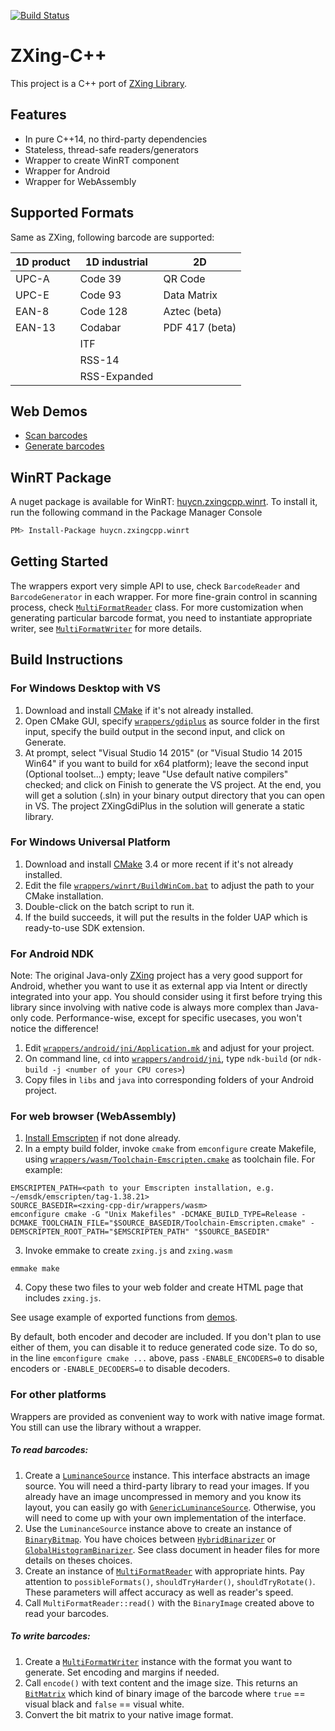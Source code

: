 [![Build Status](https://travis-ci.org/nu-book/zxing-cpp.svg?branch=master)](https://travis-ci.org/nu-book/zxing-cpp)

# ZXing-C++

This project is a C++ port of [ZXing Library](https://github.com/zxing/zxing).

## Features

* In pure C++14, no third-party dependencies
* Stateless, thread-safe readers/generators
* Wrapper to create WinRT component
* Wrapper for Android
* Wrapper for WebAssembly

## Supported Formats

Same as ZXing, following barcode are supported:

| 1D product | 1D industrial | 2D
| ---------- | ------------- | --------------
| UPC-A      | Code 39       | QR Code
| UPC-E      | Code 93       | Data Matrix
| EAN-8      | Code 128      | Aztec (beta)
| EAN-13     | Codabar       | PDF 417 (beta)
|            | ITF           |
|            | RSS-14        |
|            | RSS-Expanded  |

## Web Demos
- [Scan barcodes](https://nu-book.github.io/zxing-cpp/demo_reader.html)
- [Generate barcodes](https://nu-book.github.io/zxing-cpp/demo_writer.html)


## WinRT Package
A nuget package is available for WinRT: [huycn.zxingcpp.winrt](https://www.nuget.org/packages/huycn.zxingcpp.winrt). 
To install it, run the following command in the Package Manager Console
```sh
PM> Install-Package huycn.zxingcpp.winrt
```

## Getting Started
The wrappers export very simple API to use, check `BarcodeReader` and `BarcodeGenerator` in each wrapper.
For more fine-grain control in scanning process, check [`MultiFormatReader`](core/src/MultiFormatReader.h) class. For more customization when generating particular barcode format, you need to instantiate appropriate writer, see [`MultiFormatWriter`](core/src/MultiFormatWriter.h) for more details.


## Build Instructions
### For Windows Desktop with VS
1. Download and install [CMake](https://cmake.org) if it's not already installed.
2. Open CMake GUI, specify [`wrappers/gdiplus`](wrappers/gdiplus) as source folder in the first input, specify the build output in the second input, and click on Generate.
3. At prompt, select "Visual Studio 14 2015" (or "Visual Studio 14 2015 Win64" if you want to build for x64 platform); leave the second input (Optional toolset...) empty; leave "Use default native compilers" checked; and click on Finish to generate the VS project. At the end, you will get a solution (.sln) in your binary output directory that you can open in VS. The project ZXingGdiPlus in the solution will generate a static library.

### For Windows Universal Platform
1. Download and install [CMake](https://cmake.org) 3.4 or more recent if it's not already installed.
2. Edit the file [`wrappers/winrt/BuildWinCom.bat`](wrappers/winrt/BuildWinCom.bat) to adjust the path to your CMake installation.
3. Double-click on the batch script to run it.
4. If the build succeeds, it will put the results in the folder UAP which is ready-to-use SDK extension.

### For Android NDK
Note: The original Java-only [ZXing](https://github.com/zxing/zxing) project has a very good support for Android, whether you want to use it
as external app via Intent or directly integrated into your app. You should consider using it first before
trying this library since involving with native code is always more complex than Java-only code. Performance-wise, 
except for specific usecases, you won't notice the difference!

1. Edit [`wrappers/android/jni/Application.mk`](wrappers/android/jni/Application.mk) and adjust for your project.
2. On command line, `cd` into [`wrappers/android/jni`](wrappers/android/jni), type `ndk-build` (or `ndk-build -j <number of your CPU cores>`)
3. Copy files in `libs` and `java` into corresponding folders of your Android project.

### For web browser (WebAssembly)
1. [Install Emscripten](https://kripken.github.io/emscripten-site/docs/getting_started/) if not done already.
2. In a empty build folder, invoke `cmake` from `emconfigure` create Makefile, using [`wrappers/wasm/Toolchain-Emscripten.cmake`](wrappers/wasm/Toolchain-Emscripten.cmake) as toolchain file. For example:
```
EMSCRIPTEN_PATH=<path to your Emscripten installation, e.g. ~/emsdk/emscripten/tag-1.38.21>
SOURCE_BASEDIR=<zxing-cpp-dir/wrappers/wasm>
emconfigure cmake -G "Unix Makefiles" -DCMAKE_BUILD_TYPE=Release -DCMAKE_TOOLCHAIN_FILE="$SOURCE_BASEDIR/Toolchain-Emscripten.cmake" -DEMSCRIPTEN_ROOT_PATH="$EMSCRIPTEN_PATH" "$SOURCE_BASEDIR"
```
3. Invoke emmake to create `zxing.js` and `zxing.wasm`
```
emmake make
```
4. Copy these two files to your web folder and create HTML page that includes `zxing.js`.

See usage example of exported functions from [demos](https://nu-book.github.io/zxing-cpp/).

By default, both encoder and decoder are included. If you don't plan to use either of them, you can disable it to reduce generated code size. To do so, in the line `emconfigure cmake ...` above, pass `-ENABLE_ENCODERS=0` to disable encoders or `-ENABLE_DECODERS=0` to disable decoders.

### For other platforms
Wrappers are provided as convenient way to work with native image format. You still can use the library without a wrapper.

##### To read barcodes:
1. Create a [`LuminanceSource`](core/src/LuminanceSource.h) instance. This interface abstracts an image source. You will need a third-party library to read your images. If you already have an image uncompressed in memory and you know its layout, you can easily go with [`GenericLuminanceSource`](core/src/GenericLuminanceSource.h). Otherwise, you will need to come up with your own implementation of the interface.
2. Use the `LuminanceSource` instance above to create an instance of [`BinaryBitmap`](core/src/BinaryBitmap.h). You have choices between [`HybridBinarizer`](core/src/HybridBinarizer.h) or [`GlobalHistogramBinarizer`](core/src/GlobalHistogramBinarizer.h). See class document in header files for more details on theses choices.
3. Create an instance of [`MultiFormatReader`](core/src/MultiFormatReader.h) with appropriate hints. Pay attention to `possibleFormats()`, `shouldTryHarder()`, `shouldTryRotate()`. These parameters will affect accuracy as well as reader's speed.
4. Call `MultiFormatReader::read()` with the `BinaryImage` created above to read your barcodes.

##### To write barcodes:
1. Create a [`MultiFormatWriter`](core/src/MultiFormatWriter.h) instance with the format you want to generate. Set encoding and margins if needed.
2. Call `encode()` with text content and the image size. This returns an [`BitMatrix`](core/src/BitMatrix.h) which kind of binary image of the barcode where `true` == visual black and `false` == visual white.
3. Convert the bit matrix to your native image format.
